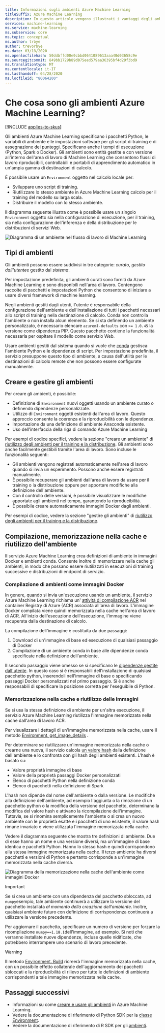 ```yaml
---
title: Informazioni sugli ambienti Azure Machine Learning
titleSuffix: Azure Machine Learning
description: In questo articolo vengono illustrati i vantaggi degli ambienti di Machine Learning, che consentono le definizioni delle dipendenze riproducibili, controllabili e portatili di Machine Learning in un'ampia gamma di destinazioni di calcolo.
services: machine-learning
ms.service: machine-learning
ms.subservice: core
ms.topic: conceptual
ms.author: trbye
author: trevorbye
ms.date: 03/18/2020
ms.openlocfilehash: 50ddbffd00e0cbbd0641089613aaa40d03658c9e
ms.sourcegitcommit: 849bb1729b89d075eed579aa36395bf4d29f3bd9
ms.translationtype: MT
ms.contentlocale: it-IT
ms.lasthandoff: 04/28/2020
ms.locfileid: "80064200"
---
```

# <a name="what-are-azure-machine-learning-environments"></a>Che cosa sono gli ambienti Azure Machine Learning?
[!INCLUDE [applies-to-skus](../../includes/aml-applies-to-basic-enterprise-sku.md)]

Gli ambienti Azure Machine Learning specificano i pacchetti Python, le variabili di ambiente e le impostazioni software per gli script di training e di assegnazione dei punteggi. Specificano anche i tempi di esecuzione (Python, Spark o Docker). Gli ambienti sono entità gestite e con versione all'interno dell'area di lavoro di Machine Learning che consentono flussi di lavoro riproducibili, controllabili e portabili di apprendimento automatico in un'ampia gamma di destinazioni di calcolo.

È possibile usare un `Environment` oggetto nel calcolo locale per:
* Sviluppare uno script di training.
* Riutilizzare lo stesso ambiente in Azure Machine Learning calcolo per il training del modello su larga scala.
* Distribuire il modello con lo stesso ambiente.

Il diagramma seguente illustra come è possibile usare un singolo `Environment` oggetto sia nella configurazione di esecuzione, per il training, sia nella configurazione dell'inferenza e della distribuzione per le distribuzioni di servizi Web.

![Diagramma di un ambiente nel flusso di lavoro di Machine Learning](./media/concept-environments/ml-environment.png)

## <a name="types-of-environments"></a>Tipi di ambienti

Gli ambienti possono essere suddivisi in tre categorie: *curato*, *gestito dall'utente*e gestito dal *sistema*.

Per impostazione predefinita, gli ambienti curati sono forniti da Azure Machine Learning e sono disponibili nell'area di lavoro. Contengono raccolte di pacchetti e impostazioni Python che consentono di iniziare a usare diversi framework di machine learning. 

Negli ambienti gestiti dagli utenti, l'utente è responsabile della configurazione dell'ambiente e dell'installazione di tutti i pacchetti necessari allo script di training nella destinazione di calcolo. Conda non controlla l'ambiente o non installa alcun elemento. Se si sta definendo un ambiente personalizzato, è necessario elencare `azureml-defaults` con `>= 1.0.45` la versione come dipendenza PIP. Questo pacchetto contiene la funzionalità necessaria per ospitare il modello come servizio Web.

Usare ambienti gestiti dal sistema quando si vuole che [conda](https://conda.io/docs/) gestisca l'ambiente Python e le dipendenze di script. Per impostazione predefinita, il servizio presuppone questo tipo di ambiente, a causa dell'utilità per le destinazioni di calcolo remote che non possono essere configurate manualmente.

## <a name="create-and-manage-environments"></a>Creare e gestire gli ambienti

Per creare gli ambienti, è possibile:

* Definizione di `Environment` nuovi oggetti usando un ambiente curato o definendo dipendenze personalizzate.
* Utilizzo di `Environment` oggetti esistenti dall'area di lavoro. Questo approccio consente la coerenza e la riproducibilità con le dipendenze.
* Importazione da una definizione di ambiente Anaconda esistente.
* Uso dell'interfaccia della riga di comando Azure Machine Learning

Per esempi di codice specifici, vedere la sezione "creare un ambiente" di [riutilizzo degli ambienti per il training e la distribuzione](how-to-use-environments.md#create-an-environment). Gli ambienti sono anche facilmente gestibili tramite l'area di lavoro. Sono incluse le funzionalità seguenti:

* Gli ambienti vengono registrati automaticamente nell'area di lavoro quando si invia un esperimento. Possono anche essere registrati manualmente.
* È possibile recuperare gli ambienti dall'area di lavoro da usare per il training o la distribuzione oppure per apportare modifiche alla definizione dell'ambiente.
* Con il controllo delle versioni, è possibile visualizzare le modifiche apportate agli ambienti nel tempo, garantendo la riproducibilità.
* È possibile creare automaticamente immagini Docker dagli ambienti.

Per esempi di codice, vedere la sezione "gestire gli ambienti" di [riutilizzo degli ambienti per il training e la distribuzione](how-to-use-environments.md#manage-environments).

## <a name="environment-building-caching-and-reuse"></a>Compilazione, memorizzazione nella cache e riutilizzo dell'ambiente

Il servizio Azure Machine Learning crea definizioni di ambiente in immagini Docker e ambienti conda. Consente inoltre di memorizzare nella cache gli ambienti, in modo che possano essere riutilizzati in esecuzioni di training successive e distribuzioni di endpoint di servizio.

### <a name="building-environments-as-docker-images"></a>Compilazione di ambienti come immagini Docker

In genere, quando si invia un'esecuzione usando un ambiente, il servizio Azure Machine Learning richiama un' [attività di compilazione ACR](https://docs.microsoft.com/azure/container-registry/container-registry-tasks-overview) nel container Registry di Azure (ACR) associata all'area di lavoro. L'immagine Docker compilata viene quindi memorizzata nella cache nell'area di lavoro di ACR. All'inizio dell'esecuzione dell'esecuzione, l'immagine viene recuperata dalla destinazione di calcolo.

La compilazione dell'immagine è costituita da due passaggi:

 1. Download di un'immagine di base ed esecuzione di qualsiasi passaggio di Docker
 2. Compilazione di un ambiente conda in base alle dipendenze conda specificate nella definizione dell'ambiente.

Il secondo passaggio viene omesso se si specificano le [dipendenze gestite dall'utente](https://docs.microsoft.com/python/api/azureml-core/azureml.core.environment.pythonsection?view=azure-ml-py). In questo caso si è responsabili dell'installazione di qualsiasi pacchetto python, inserendoli nell'immagine di base o specificando passaggi Docker personalizzati nel primo passaggio. Si è anche responsabili di specificare la posizione corretta per l'eseguibile di Python.

### <a name="image-caching-and-reuse"></a>Memorizzazione nella cache e riutilizzo delle immagini

Se si usa la stessa definizione di ambiente per un'altra esecuzione, il servizio Azure Machine Learning riutilizza l'immagine memorizzata nella cache dall'area di lavoro ACR. 

Per visualizzare i dettagli di un'immagine memorizzata nella cache, usare il metodo [Environment. get_image_details](https://docs.microsoft.com/python/api/azureml-core/azureml.core.environment.environment?view=azure-ml-py#get-image-details-workspace-) .

Per determinare se riutilizzare un'immagine memorizzata nella cache o crearne una nuova, il servizio calcola [un valore hash](https://en.wikipedia.org/wiki/Hash_table) dalla definizione dell'ambiente e lo confronta con gli hash degli ambienti esistenti. L'hash è basato su:
 
 * Valore proprietà immagine di base
 * Valore della proprietà passaggi Docker personalizzati
 * Elenco di pacchetti Python nella definizione conda
 * Elenco di pacchetti nella definizione di Spark 

L'hash non dipende dal nome dell'ambiente o dalla versione. Le modifiche alla definizione dell'ambiente, ad esempio l'aggiunta o la rimozione di un pacchetto python o la modifica della versione del pacchetto, determinano la modifica del valore hash e attivano la ricompilazione dell'immagine. Tuttavia, se si rinomina semplicemente l'ambiente o si crea un nuovo ambiente con le proprietà esatte e i pacchetti di uno esistente, il valore hash rimane invariato e viene utilizzata l'immagine memorizzata nella cache.

Vedere il diagramma seguente che mostra tre definizioni di ambiente. Due di esse hanno un nome e una versione diversi, ma un'immagine di base identica e pacchetti Python. Hanno lo stesso hash e quindi corrispondono alla stessa immagine memorizzata nella cache. Il terzo ambiente ha diversi pacchetti e versioni di Python e pertanto corrisponde a un'immagine memorizzata nella cache diversa.

![Diagramma della memorizzazione nella cache dell'ambiente come immagini Docker](./media/concept-environments/environment-caching.png)

>[!IMPORTANT]
> Se si crea un ambiente con una dipendenza del pacchetto sbloccata, ad ```numpy```esempio, tale ambiente continuerà a utilizzare la versione del pacchetto installata _al momento della creazione dell'ambiente_. Inoltre, qualsiasi ambiente futuro con definizione di corrispondenza continuerà a utilizzare la versione precedente. 

Per aggiornare il pacchetto, specificare un numero di versione per forzare la ricompilazione ```numpy==1.18.1```dell'immagine, ad esempio. Si noti che verranno installate nuove dipendenze, incluse quelle nidificate, che potrebbero interrompere uno scenario di lavoro precedente.

> [!WARNING]
>  Il metodo [Environment. Build](https://docs.microsoft.com/python/api/azureml-core/azureml.core.environment.environment?view=azure-ml-py#build-workspace--image-build-compute-none-) ricreerà l'immagine memorizzata nella cache, con un possibile effetto collaterale dell'aggiornamento dei pacchetti sbloccati e la riproducibilità di rilievo per tutte le definizioni di ambiente corrispondenti a tale immagine memorizzata nella cache.

## <a name="next-steps"></a>Passaggi successivi

* Informazioni su come [creare e usare gli ambienti](how-to-use-environments.md) in Azure Machine Learning.
* Vedere la documentazione di riferimento di Python SDK per la [classe Environment](https://docs.microsoft.com/python/api/azureml-core/azureml.core.environment(class)?view=azure-ml-py).
* Vedere la documentazione di riferimento di R SDK per gli [ambienti](https://azure.github.io/azureml-sdk-for-r/reference/index.html#section-environments).
